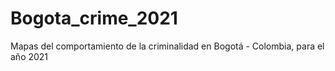 # Bogota_crime_2021
Mapas del comportamiento de la criminalidad en Bogotá - Colombia, para el año 2021

